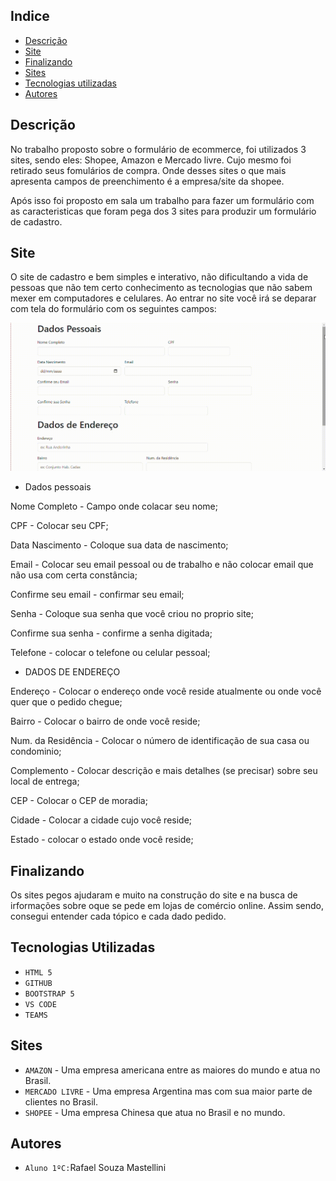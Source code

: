 ## Indice

* [Descrição](#descrição)
* [Site](#site)
* [Finalizando](#finalizando)
* [Sites](#sites)
* [Tecnologias utilizadas](#tecnologias-utilizadas)
* [Autores](#autores)
 
## Descrição
No trabalho proposto sobre o formulário de ecommerce, foi utilizados 3 sites, sendo eles: Shopee, Amazon e Mercado livre. Cujo mesmo foi retirado seus fomulários de compra. Onde desses sites o que mais apresenta campos de preenchimento é a empresa/site da shopee.

Após isso foi proposto em sala um trabalho para fazer um formulário com as caracteristicas que foram pega dos 3 sites para produzir um formulário de cadastro.

## Site
O site de cadastro e bem simples e interativo, não dificultando a vida de pessoas que não tem certo conhecimento as tecnologias que não sabem mexer em computadores e celulares.
Ao entrar no site você irá se deparar com tela do formulário com os seguintes campos:

![Site](vdi/YUT.gif)

* Dados pessoais

Nome Completo - Campo onde colacar seu nome;

CPF - Colocar seu CPF;

Data Nascimento - Coloque sua data de nascimento;

Email - Colocar seu email pessoal ou de trabalho e não colocar email que não usa com certa constância;

Confirme seu email - confirmar seu email;

Senha - Coloque sua senha que você criou no proprio site;

Confirme sua senha - confirme a senha digitada;

Telefone - colocar o telefone ou celular pessoal;


* DADOS DE ENDEREÇO

Endereço - Colocar o endereço onde você reside atualmente ou onde você quer que o pedido chegue;

Bairro - Colocar o bairro de onde você reside;

Num. da Residência - Colocar o número de identificação de sua casa ou condominio;

Complemento - Colocar descrição e mais detalhes (se precisar) sobre seu local de entrega;

CEP - Colocar o CEP de moradia;

Cidade - Colocar a cidade cujo você reside;

Estado - colocar o estado onde você reside;

## Finalizando

Os sites pegos ajudaram e muito na construção do site e na busca de irformações sobre oque se pede em lojas de comércio online. Assim sendo, consegui entender cada tópico e cada dado pedido.

## Tecnologias Utilizadas
* ``HTML 5``
* ``GITHUB``
* ``BOOTSTRAP 5``
* ``VS CODE``
* ``TEAMS``

## Sites
* ``AMAZON`` - Uma empresa americana entre as maiores do mundo e atua no Brasil.
* ``MERCADO LIVRE`` - Uma empresa Argentina mas com sua maior parte de clientes no Brasil.
* ``SHOPEE`` - Uma empresa Chinesa que atua no Brasil e no mundo.

## Autores
* ``Aluno 1ºC:``Rafael Souza Mastellini

